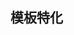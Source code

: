 <!--
 * Copyright (C) 2024 zgscsed. All rights reserved.
 * @filename: file name
 * @Author: zgscsed
 * @Date: 2024-02-08 21:19:16
 * @LastEditors: zgscsed
 * @LastEditTime: 2024-02-11 18:43:12
 * @Description: 模板特化总结
-->
## 模板特化








